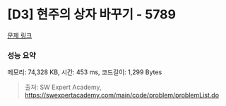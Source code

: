 # [D3] 현주의 상자 바꾸기 - 5789 

[문제 링크](https://swexpertacademy.com/main/code/problem/problemDetail.do?contestProbId=AWYygN36Qn8DFAVm) 

### 성능 요약

메모리: 74,328 KB, 시간: 453 ms, 코드길이: 1,299 Bytes



> 출처: SW Expert Academy, https://swexpertacademy.com/main/code/problem/problemList.do